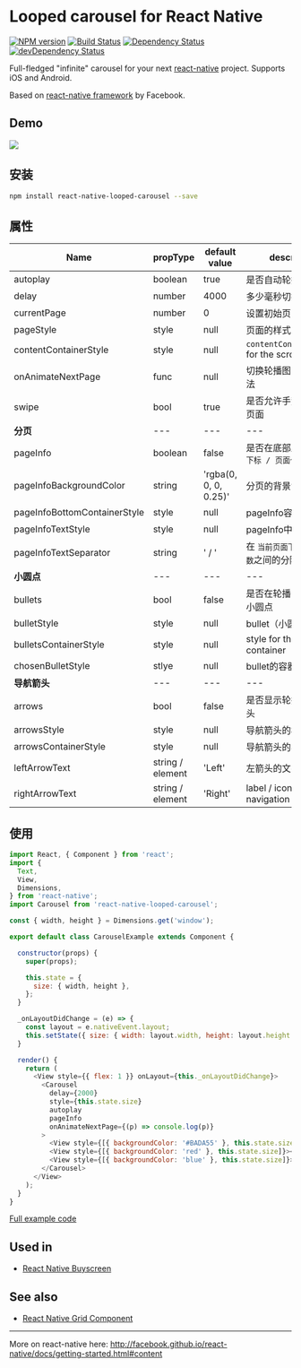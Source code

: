 # Looped carousel for React Native
[![NPM version](http://img.shields.io/npm/v/react-native-looped-carousel.svg?style=flat)](https://www.npmjs.com/package/react-native-looped-carousel)
[![Build Status](https://travis-ci.org/appintheair/react-native-looped-carousel.svg)](https://travis-ci.org/appintheair/react-native-looped-carousel)
[![Dependency Status](https://david-dm.org/appintheair/react-native-looped-carousel.svg)](https://david-dm.org/appintheair/react-native-looped-carousel)
[![devDependency Status](https://david-dm.org/appintheair/react-native-looped-carousel/dev-status.svg)](https://david-dm.org/appintheair/react-native-looped-carousel#info=devDependencies)

Full-fledged "infinite" carousel for your next [react-native](https://github.com/facebook/react-native/) project. Supports iOS and Android.

Based on [react-native framework](https://github.com/facebook/react-native/) by Facebook.

## Demo
![](http://spronin.github.io/img/react.gif)

## 安装

```sh
npm install react-native-looped-carousel --save
```

## 属性

Name | propType | default value | description
--- | --- | --- | ---
autoplay | boolean | true | 是否自动轮播
delay | number | 4000 | 多少毫秒切换一次
currentPage | number | 0 | 设置初始页
pageStyle | style | null | 页面的样式
contentContainerStyle | style | null | `contentContainerStyle` for the scrollView
onAnimateNextPage | func | null | 切换轮播图时的回调方法
swipe | bool | true | 是否允许手势滑动也换页面
**分页** | --- | --- | ---
pageInfo | boolean | false | 是否在底部显示`当前页面下标 / 页面个数` 
pageInfoBackgroundColor | string | 'rgba(0, 0, 0, 0.25)' | 分页的背景色
pageInfoBottomContainerStyle | style | null | pageInfo容器的样式
pageInfoTextStyle | style | null | pageInfo中的文本样式
pageInfoTextSeparator | string | ' / ' | 在 `当前页面下标` 和 `页面个数`之间的分隔符
**小圆点** | --- | --- | ---
bullets | bool | false | 是否在轮播的底部显示小圆点
bulletStyle | style | null | bullet（小圆点）的样式
bulletsContainerStyle | style | null | style for the bullets container
chosenBulletStyle | stlye | null | bullet的容器的样式
**导航箭头** | --- | --- | ---
arrows | bool | false | 是否显示轮播的导航箭头
arrowsStyle | style | null | 导航箭头的样式
arrowsContainerStyle | style | null | 导航箭头的容器样式
leftArrowText | string / element | 'Left' | 左箭头的文字或图片
rightArrowText | string / element | 'Right' | label / icon for right navigation arrow

## 使用
```js
import React, { Component } from 'react';
import {
  Text,
  View,
  Dimensions,
} from 'react-native';
import Carousel from 'react-native-looped-carousel';

const { width, height } = Dimensions.get('window');

export default class CarouselExample extends Component {

  constructor(props) {
    super(props);

    this.state = {
      size: { width, height },
    };
  }

  _onLayoutDidChange = (e) => {
    const layout = e.nativeEvent.layout;
    this.setState({ size: { width: layout.width, height: layout.height } });
  }

  render() {
    return (
      <View style={{ flex: 1 }} onLayout={this._onLayoutDidChange}>
        <Carousel
          delay={2000}
          style={this.state.size}
          autoplay
          pageInfo
          onAnimateNextPage={(p) => console.log(p)}
        >
          <View style={[{ backgroundColor: '#BADA55' }, this.state.size]}><Text>1</Text></View>
          <View style={[{ backgroundColor: 'red' }, this.state.size]}><Text>2</Text></View>
          <View style={[{ backgroundColor: 'blue' }, this.state.size]}><Text>3</Text></View>
        </Carousel>
      </View>
    );
  }
}
```

[Full example code](Examples/Simple)

## Used in
 - [React Native Buyscreen](https://github.com/appintheair/react-native-buyscreen)

## See also
 - [React Native Grid Component](https://github.com/phil-r/react-native-grid-component)

----

More on react-native here: http://facebook.github.io/react-native/docs/getting-started.html#content
